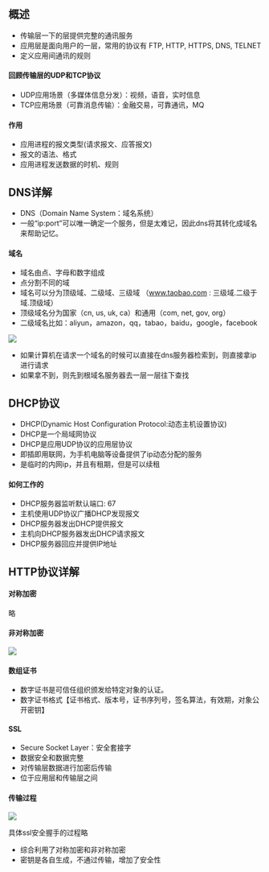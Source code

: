 ## 概述

- 传输层一下的层提供完整的通讯服务
- 应用层是面向用户的一层，常用的协议有 FTP, HTTP, HTTPS, DNS, TELNET
- 定义应用间通讯的规则

#### 回顾传输层的UDP和TCP协议

- UDP应用场景（多媒体信息分发）：视频，语音，实时信息
- TCP应用场景（可靠消息传输）：金融交易，可靠通讯，MQ

#### 作用

- 应用进程的报文类型(请求报文、应答报文)
- 报文的语法、格式
- 应用进程发送数据的时机、规则

## DNS详解

- DNS（Domain Name System：域名系统）
- 一般“ip:port”可以唯一确定一个服务，但是太难记，因此dns将其转化成域名来帮助记忆。

#### 域名

- 域名由点、字母和数字组成
- 点分割不同的域
- 域名可以分为顶级域、二级域、三级域 （www.taobao.com : 三级域.二级于域.顶级域）
- 顶级域名分为国家（cn, us, uk, ca）和通用（com, net, gov, org）
- 二级域名比如：aliyun，amazon，qq，tabao，baidu，google，facebook

![](https://s2.ax1x.com/2019/11/14/MY219P.md.png)

- 如果计算机在请求一个域名的时候可以直接在dns服务器检索到，则直接拿ip进行请求
- 如果拿不到，则先到根域名服务器去一层一层往下查找

## DHCP协议

- DHCP(Dynamic Host Configuration Protocol:动态主机设置协议)
- DHCP是一个局域网协议
- DHCP是应用UDP协议的应用层协议
- 即插即用联网，为手机电脑等设备提供了ip动态分配的服务
- 是临时的内网ip，并且有租期，但是可以续租

#### 如何工作的

- DHCP服务器监听默认端口: 67
- 主机使用UDP协议广播DHCP发现报文
- DHCP服务器发出DHCP提供报文
- 主机向DHCP服务器发出DHCP请求报文
- DHCP服务器回应并提供IP地址

## HTTP协议详解

#### 对称加密

略

#### 非对称加密

![](https://s2.ax1x.com/2019/11/14/MYR5Is.md.png)

#### 数组证书

- 数字证书是可信任组织颁发给特定对象的认证。
- 数字证书格式【证书格式、版本号，证书序列号，签名算法，有效期，对象公开密钥】

#### SSL

- Secure Socket Layer：安全套接字
- 数据安全和数据完整
- 对传输层数据进行加密后传输
- 位于应用层和传输层之间

#### 传输过程

![](https://s2.ax1x.com/2019/11/14/MYRHzV.md.png)

具体ssl安全握手的过程略

- 综合利用了对称加密和非对称加密
- 密钥是各自生成，不通过传输，增加了安全性